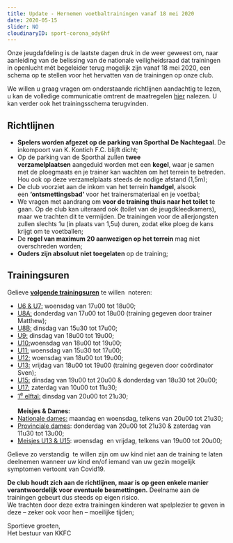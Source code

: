 ```yaml
---
title: Update - Hernemen voetbaltrainingen vanaf 18 mei 2020
date: 2020-05-15
slider: NO
cloudinaryID: sport-corona_ody6hf
---
```


<p>Onze jeugdafdeling is de laatste dagen druk in de weer geweest om, naar aanleiding van de belissing van de nationale veiligheidsraad dat trainingen in openlucht mét begeleider terug mogelijk zijn vanaf 18 mei 2020, een schema op te stellen voor het hervatten van de trainingen op onze club.</p>

<p>We willen u graag vragen om onderstaande richtlijnen aandachtig te lezen, u kan de volledige communicatie omtrent de maatregelen <a href="https://res.cloudinary.com/kkontichfc/image/upload/v1589557708/nieuws/herneming_trainingen_te_volgen_maatregelen_mkmtt1.pdf">hier</a> nalezen. U kan verder ook het trainingsschema terugvinden.</p>

<h2>Richtlijnen</h2>
<ul>
  <li><strong>Spelers worden afgezet op de parking van Sporthal De Nachtegaal</strong>. De inkompoort van K. Kontich F.C. blijft dicht;</li>
  <li>Op de parking van de Sporthal zullen&nbsp;<strong>twee verzamelplaatsen</strong>&nbsp;aangeduid worden met een&nbsp;<strong>kegel</strong>, waar je samen met de ploegmaats en je trainer kan wachten om het terrein te betreden. Hou ook op deze verzamelplaats steeds de nodige afstand (1,5m);</li>
  <li>De club voorziet aan de inkom van het terrein&nbsp;<strong>handgel</strong>, alsook een&nbsp;<strong>&lsquo;ontsmettingsbad&rsquo;</strong>&nbsp;voor het trainersmateriaal en je voetbal;</li>
  <li>We vragen met aandrang om&nbsp;<strong>voor de training thuis naar het toilet</strong>&nbsp;te gaan. Op de club kan uiteraard ook (toilet van de jeugdkleedkamers), maar we trachten dit te vermijden. De trainingen voor de allerjongsten zullen slechts 1u (in plaats van 1,5u) duren, zodat elke ploeg de kans krijgt om te voetballen;</li>
  <li>De&nbsp;<strong>regel van maximum 20 aanwezigen op het terrein</strong>&nbsp;mag niet overschreden worden;</li>
  <li><strong>Ouders zijn absoluut niet toegelaten</strong>&nbsp;op de training;</li>
</ul>
<h2>Trainingsuren</h2>
<p>Gelieve&nbsp;<strong><u>volgende trainingsuren</u></strong>&nbsp;te willen&nbsp; noteren:</p>
<ul>
  <li><span style="text-decoration: underline;">U6 &amp; U7:</span> woensdag van 17u00 tot 18u00;</li>
  <li><span style="text-decoration: underline;">U8A:</span> donderdag van 17u00 tot 18u00 (training gegeven door trainer Matthew);</li>
  <li><span style="text-decoration: underline;">U8B:</span> dinsdag van 15u30 tot 17u00;</li>
  <li><span style="text-decoration: underline;">U9:</span> dinsdag van 18u00 tot 19u00;</li>
  <li><span style="text-decoration: underline;">U10:</span>woensdag van 18u00 tot 19u00;</li>
  <li><span style="text-decoration: underline;">U11:</span>&nbsp;woensdag van 15u30 tot 17u00;</li>
  <li><span style="text-decoration: underline;">U12:</span> woensdag van 18u00 tot 19u00;</li>
  <li><span style="text-decoration: underline;">U13:</span>&nbsp;vrijdag van 18u00 tot 19u00 (training gegeven door co&ouml;rdinator Sven);</li>
  <li><span style="text-decoration: underline;">U15:</span> dinsdag van 19u00 tot 20u00 &amp; donderdag van 18u30 tot 20u00;</li>
  <li><span style="text-decoration: underline;">U17:</span> zaterdag van 10u00 tot 11u30;</li>
  <li><span style="text-decoration: underline;">1<sup>e</sup>&nbsp;elftal:</span> dinsdag van 20u00 tot 21u30;<br /><br /><strong>Meisjes &amp; Dames:</strong></li>
  <li><span style="text-decoration: underline;">Nationale dames:</span> maandag en woensdag, telkens van 20u00 tot 21u30;</li>
  <li><span style="text-decoration: underline;">Provinciale dames</span>: donderdag van 20u00 tot 21u30 &amp; zaterdag van 11u30 tot 13u00;</li>
  <li><span style="text-decoration: underline;">Meisjes U13 &amp; U15</span>: woensdag &nbsp;en vrijdag, telkens van 19u00 tot 20u00;</li>
</ul>
<p>Gelieve zo verstandig&nbsp; te willen zijn om uw kind niet aan de training te laten deelnemen wanneer uw kind en/of iemand van uw gezin mogelijk symptomen vertoont van Covid19.</p>
<p><strong>De club houdt zich aan de richtlijnen, maar is op geen enkele manier verantwoordelijk voor eventuele besmettingen.</strong>&nbsp;Deelname aan de trainingen gebeurt dus steeds op eigen risico.<br />We trachten door deze extra trainingen kinderen wat spelplezier te geven in deze &ndash; zeker ook voor hen &ndash; moeilijke tijden;</p>

<p>Sportieve groeten,<br>Het bestuur van KKFC</p>
